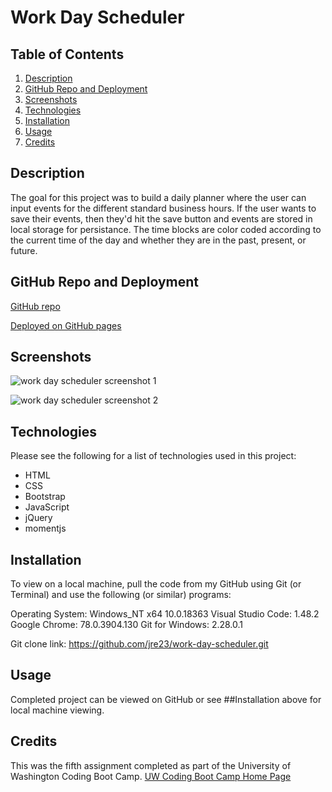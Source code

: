 # Work Day Scheduler

## Table of Contents

1. [Description](#Description)
2. [GitHub Repo and Deployment](#GitHub-Repo-and-Deployment)
3. [Screenshots](#Screenshots)
4. [Technologies](#Technologies)
5. [Installation](#Installation)
6. [Usage](#Usage)
7. [Credits](#Credits)

## Description

The goal for this project was to build a daily planner where the user can input events for the different standard business hours. If the user wants to save their events, then they'd hit the save button and events are stored in local storage for persistance. The time blocks are color coded according to the current time of the day and whether they are in the past, present, or future.

## GitHub Repo and Deployment

[GitHub repo](https://github.com/jre23/work-day-scheduler)

[Deployed on GitHub pages](https://jre23.github.io/work-day-scheduler)

## Screenshots

![work day scheduler screenshot 1](https://user-images.githubusercontent.com/69170823/95032939-45612e80-0671-11eb-8934-b6a14dc100fb.png)

![work day scheduler screenshot 2](https://user-images.githubusercontent.com/69170823/95032985-6fb2ec00-0671-11eb-8b11-c2509babae57.png)

## Technologies

Please see the following for a list of technologies used in this project:

* HTML
* CSS
* Bootstrap
* JavaScript
* jQuery
* momentjs 

## Installation

To view on a local machine, pull the code from my GitHub using Git (or Terminal) and use the following (or similar) programs:

Operating System: Windows_NT x64 10.0.18363
Visual Studio Code: 1.48.2
Google Chrome: 78.0.3904.130
Git for Windows: 2.28.0.1

Git clone link: https://github.com/jre23/work-day-scheduler.git

## Usage

Completed project can be viewed on GitHub or see ##Installation above for local machine viewing.

## Credits

This was the fifth assignment completed as part of the University of Washington Coding Boot Camp. [UW Coding Boot Camp Home Page](https://bootcamp.uw.edu/coding/)